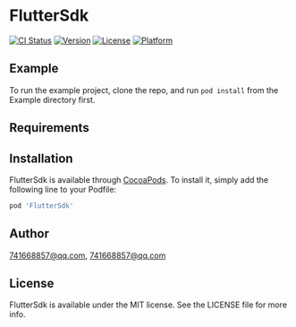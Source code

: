# FlutterSdk

[![CI Status](https://img.shields.io/travis/741668857@qq.com/FlutterSdk.svg?style=flat)](https://travis-ci.org/741668857@qq.com/FlutterSdk)
[![Version](https://img.shields.io/cocoapods/v/FlutterSdk.svg?style=flat)](https://cocoapods.org/pods/FlutterSdk)
[![License](https://img.shields.io/cocoapods/l/FlutterSdk.svg?style=flat)](https://cocoapods.org/pods/FlutterSdk)
[![Platform](https://img.shields.io/cocoapods/p/FlutterSdk.svg?style=flat)](https://cocoapods.org/pods/FlutterSdk)

## Example

To run the example project, clone the repo, and run `pod install` from the Example directory first.

## Requirements

## Installation

FlutterSdk is available through [CocoaPods](https://cocoapods.org). To install
it, simply add the following line to your Podfile:

```ruby
pod 'FlutterSdk'
```

## Author

741668857@qq.com, 741668857@qq.com

## License

FlutterSdk is available under the MIT license. See the LICENSE file for more info.
